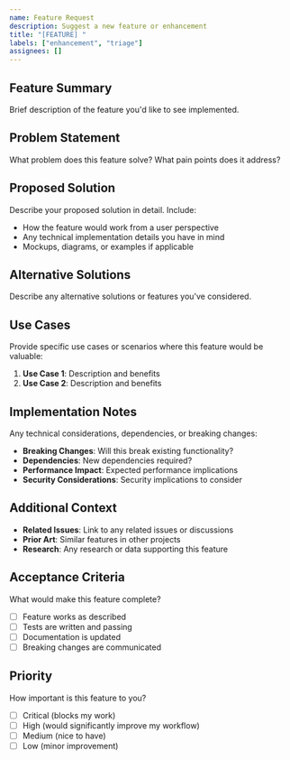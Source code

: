 ```yaml
---
name: Feature Request
description: Suggest a new feature or enhancement
title: "[FEATURE] "
labels: ["enhancement", "triage"]
assignees: []
---
```


## Feature Summary

Brief description of the feature you'd like to see implemented.

## Problem Statement

What problem does this feature solve? What pain points does it address?

## Proposed Solution

Describe your proposed solution in detail. Include:

- How the feature would work from a user perspective
- Any technical implementation details you have in mind
- Mockups, diagrams, or examples if applicable

## Alternative Solutions

Describe any alternative solutions or features you've considered.

## Use Cases

Provide specific use cases or scenarios where this feature would be valuable:

1. **Use Case 1**: Description and benefits
2. **Use Case 2**: Description and benefits

## Implementation Notes

Any technical considerations, dependencies, or breaking changes:

- **Breaking Changes**: Will this break existing functionality?
- **Dependencies**: New dependencies required?
- **Performance Impact**: Expected performance implications
- **Security Considerations**: Security implications to consider

## Additional Context

- **Related Issues**: Link to any related issues or discussions
- **Prior Art**: Similar features in other projects
- **Research**: Any research or data supporting this feature

## Acceptance Criteria

What would make this feature complete?

- [ ] Feature works as described
- [ ] Tests are written and passing
- [ ] Documentation is updated
- [ ] Breaking changes are communicated

## Priority

How important is this feature to you?

- [ ] Critical (blocks my work)
- [ ] High (would significantly improve my workflow)
- [ ] Medium (nice to have)
- [ ] Low (minor improvement)
 
 